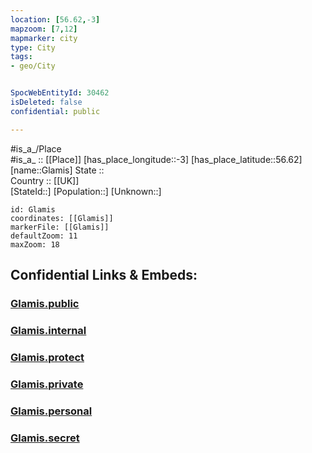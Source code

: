 ```yaml
---
location: [56.62,-3] 
mapzoom: [7,12] 
mapmarker: city 
type: City
tags:
- geo/City


SpocWebEntityId: 30462
isDeleted: false
confidential: public

---
```

#is_a_/Place  
#is_a_ :: [[Place]] 
[has_place_longitude::-3] 
[has_place_latitude::56.62] 
[name::Glamis] 
State ::  
Country :: [[UK]]  
[StateId::] 
[Population::] 
[Unknown::] 


```leaflet
id: Glamis
coordinates: [[Glamis]] 
markerFile: [[Glamis]] 
defaultZoom: 11 
maxZoom: 18
```


## Confidential Links & Embeds: 

### [Glamis.public](/_public/\Earth\Continent\Europe\Europe~North\UK\Scotland\counties~Scotland\Angus\cities~AngusGlamis.public.md) 

### [Glamis.internal](/_internal/\Earth\Continent\Europe\Europe~North\UK\Scotland\counties~Scotland\Angus\cities~AngusGlamis.internal.md) 

### [Glamis.protect](/_protect/\Earth\Continent\Europe\Europe~North\UK\Scotland\counties~Scotland\Angus\cities~AngusGlamis.protect.md) 

### [Glamis.private](/_private/\Earth\Continent\Europe\Europe~North\UK\Scotland\counties~Scotland\Angus\cities~AngusGlamis.private.md) 

### [Glamis.personal](/_personal/\Earth\Continent\Europe\Europe~North\UK\Scotland\counties~Scotland\Angus\cities~AngusGlamis.personal.md) 

### [Glamis.secret](/_secret/\Earth\Continent\Europe\Europe~North\UK\Scotland\counties~Scotland\Angus\cities~AngusGlamis.secret.md)

